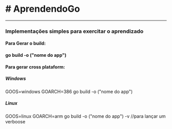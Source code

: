 <h1># AprendendoGo</h1>
<hr></hr>
<h3>Implementações simples para exercitar o aprendizado</h3>

<h4>Para Gerar o build:<h4>  
go build -o ("nome do app")   
<h4>Para gerar cross plataform: <h4>
<h5>Windows</h5>
GOOS=windows GOARCH=386 go build -o ("nome do app")  
<h5>Linux</h5>
GOOS=linux GOARCH=arm go build -o ("nome do app")  -v //para lançar um verboose



